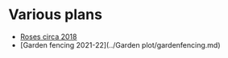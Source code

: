 # Various plans

* [Roses circa 2018](Rosaceae-Rosoideae-Rosa-X/index.html)
* [Garden fencing 2021-22](../Garden plot/gardenfencing.md)